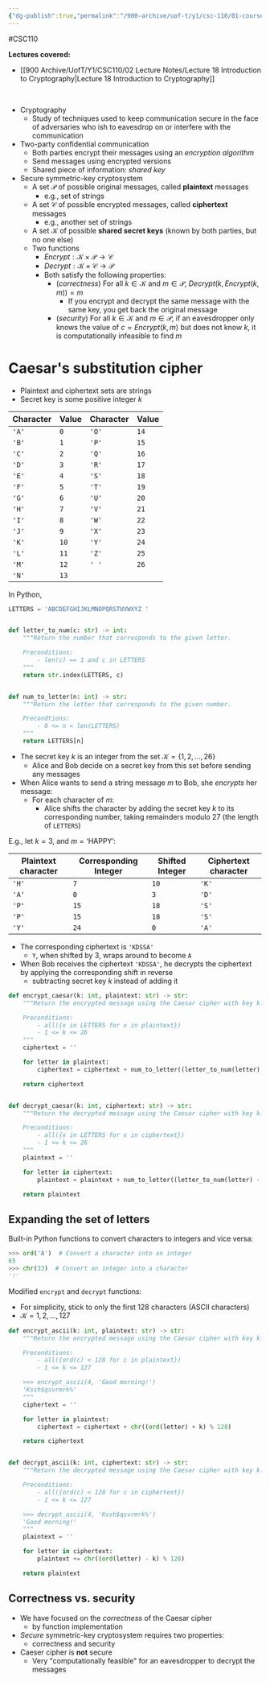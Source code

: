 ```yaml
---
{"dg-publish":true,"permalink":"/900-archive/uof-t/y1/csc-110/01-course-notes/8-cryptography/8-1-an-introduction-to-cryptography/","created":"2023-10-21T12:30:25.508-07:00","updated":"2023-11-05T21:01:50.766-08:00"}
---
```


#CSC110

**Lectures covered:**
- [[900 Archive/UofT/Y1/CSC110/02 Lecture Notes/Lecture 18 Introduction to Cryptography\|Lecture 18 Introduction to Cryptography]]

<br>

- Cryptography
	- Study of techniques used to keep communication secure in the face of adversaries who ish to eavesdrop on or interfere with the communication
- Two-party confidential communication
	- Both parties encrypt their messages using an *encryption algorithm*
	- Send messages using encrypted versions
	- Shared piece of information: *shared key*
- Secure symmetric-key cryptosystem
	- A set $\mathcal{P}$ of possible original messages, called **plaintext** messages
		- e.g., set of strings
	- A set $\mathcal{C}$ of possible encrypted messages, called **ciphertext** messages
		- e.g., another set of strings
	- A set $\mathcal{K}$ of possible **shared secret keys** (known by both parties, but no one else)
	- Two functions
		- $Encrypt: \mathcal{K} \times \mathcal{P} \rightarrow \mathcal{C}$
		- $Decrypt : \mathcal{K} \times \mathcal{C} \rightarrow \mathcal{P}$
		- Both satisfy the following properties:
			- (*correctness*) For all $k \in \mathcal{K}$ and $m \in \mathcal{P}$, $Decrypt(k, Encrypt(k, m))=m$
				- If you encrypt and decrypt the same message with the same key, you get back the original message
			- (*security*) For all $k \in \mathcal{K}$ and $m \in \mathcal{P}$, if an eavesdropper only knows the value of $c = Encrypt(k,m)$ but does not know $k$, it is computationally infeasible to find $m$

# Caesar's substitution cipher

- Plaintext and ciphertext sets are strings
- Secret key is some positive integer $k$

|Character|Value|Character|Value|
|---|---|---|---|
|`'A'`|`0`|`'O'`|`14`|
|`'B'`|`1`|`'P'`|`15`|
|`'C'`|`2`|`'Q'`|`16`|
|`'D'`|`3`|`'R'`|`17`|
|`'E'`|`4`|`'S'`|`18`|
|`'F'`|`5`|`'T'`|`19`|
|`'G'`|`6`|`'U'`|`20`|
|`'H'`|`7`|`'V'`|`21`|
|`'I'`|`8`|`'W'`|`22`|
|`'J'`|`9`|`'X'`|`23`|
|`'K'`|`10`|`'Y'`|`24`|
|`'L'`|`11`|`'Z'`|`25`|
|`'M'`|`12`|`' '`|`26`|
|`'N'`|`13`|  |   |

In Python,
```Python
LETTERS = 'ABCDEFGHIJKLMNOPQRSTUVWXYZ '


def letter_to_num(c: str) -> int:
    """Return the number that corresponds to the given letter.

    Preconditions:
        - len(c) == 1 and c in LETTERS
    """
    return str.index(LETTERS, c)


def num_to_letter(n: int) -> str:
    """Return the letter that corresponds to the given number.

    Precondtions:
        - 0 <= n < len(LETTERS)
    """
    return LETTERS[n]
```
- The secret key $k$ is an integer from the set $\mathcal{K} = \{1,2,...,26\}$
	- Alice and Bob decide on a secret key from this set before sending any messages
- When Alice wants to send a string message $m$ to Bob, she *encrypts* her message:
	- For each character of $m$:
		- Alice shifts the character by adding the secret key $k$ to its corresponding number, taking remainders modulo 27 (the length of `LETTERS`)

E.g., let $k = 3$, and $m = \text{`HAPPY'}$:

|Plaintext character|Corresponding Integer|Shifted Integer|Ciphertext character|
|---|---|---|---|
|`'H'`|`7`|`10`|`'K'`|
|`'A'`|`0`|`3`|`'D'`|
|`'P'`|`15`|`18`|`'S'`|
|`'P'`|`15`|`18`|`'S'`|
|`'Y'`|`24`|`0`|`'A'`|

- The corresponding ciphertext is `'KDSSA'`
	- `Y`, when shifted by 3, wraps around to become `A`
- When Bob receives the ciphertext `'KDSSA'`, he decrypts the ciphertext by applying the corresponding shift in reverse
	- subtracting secret key $k$ instead of adding it

```Python
def encrypt_caesar(k: int, plaintext: str) -> str:
    """Return the encrypted message using the Caesar cipher with key k.

    Preconditions:
        - all({x in LETTERS for x in plaintext})
        - 1 <= k <= 26
    """
    ciphertext = ''

    for letter in plaintext:
        ciphertext = ciphertext + num_to_letter((letter_to_num(letter) + k) % len(LETTERS))

    return ciphertext


def decrypt_caesar(k: int, ciphertext: str) -> str:
    """Return the decrypted message using the Caesar cipher with key k.

    Preconditions:
        - all({x in LETTERS for x in ciphertext})
        - 1 <= k <= 26
    """
    plaintext = ''

    for letter in ciphertext:
        plaintext = plaintext + num_to_letter((letter_to_num(letter) - k) % len(LETTERS))

    return plaintext
```
## Expanding the set of letters

Built-in Python functions to convert characters to integers and vice versa:
```Python
>>> ord('A')  # Convert a character into an integer
65
>>> chr(33)  # Convert an integer into a character
'!'
```
Modified `encrypt` and `decrypt` functions:
- For simplicity, stick to only the first 128 characters (ASCII characters)
- $\mathcal{K} = {1,2,...,127}$
```Python
def encrypt_ascii(k: int, plaintext: str) -> str:
    """Return the encrypted message using the Caesar cipher with key k.

    Preconditions:
        - all({ord(c) < 128 for c in plaintext})
        - 1 <= k <= 127

    >>> encrypt_ascii(4, 'Good morning!')
    'Kssh$qsvrmrk%'
    """
    ciphertext = ''

    for letter in plaintext:
        ciphertext = ciphertext + chr((ord(letter) + k) % 128)

    return ciphertext


def decrypt_ascii(k: int, ciphertext: str) -> str:
    """Return the decrypted message using the Caesar cipher with key k.

    Preconditions:
        - all({ord(c) < 128 for c in ciphertext})
        - 1 <= k <= 127

    >>> decrypt_ascii(4, 'Kssh$qsvrmrk%')
    'Good morning!'
    """
    plaintext = ''

    for letter in ciphertext:
        plaintext += chr((ord(letter) - k) % 128)

    return plaintext
```
## Correctness vs. security

- We have focused on the *correctness* of the Caesar cipher
	- by function implementation
- *Secure* symmetric-key cryptosystem requires two properties: 
	- correctness and security
- Caeser cipher is **not** secure
	- Very "computationally feasible" for an eavesdropper to decrypt the messages